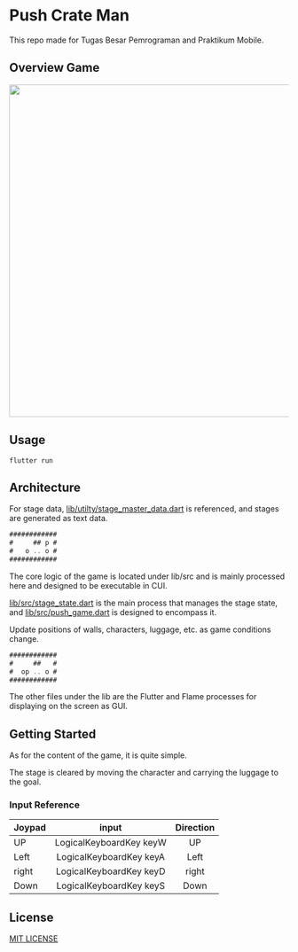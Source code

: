 # Push Crate Man

This repo made for Tugas Besar Pemrograman and Praktikum Mobile.

## Overview Game

<img width="600" src="https://user-images.githubusercontent.com/1584153/234482219-4cd323d9-67a0-47b4-af91-87308240276e.gif">

## Usage

```
flutter run
```

## Architecture

For stage data, [lib/utilty/stage_master_data.dart](/lib/utils/stage_master_data.dart) is referenced, and stages are generated as text data.

```dart
############
#     ## p #
#   o .. o #
############
```

The core logic of the game is located under lib/src and is mainly processed here and designed to be executable in CUI.

[lib/src/stage_state.dart](/lib/src/stage_state.dart) is the main process that manages the stage state, and [lib/src/push_game.dart](/lib/src/push_game.dart) is designed to encompass it.

Update positions of walls, characters, luggage, etc. as game conditions change.

```dart
############
#     ##   #
#  op .. o #
############
```

The other files under the lib are the Flutter and Flame processes for displaying on the screen as GUI.

## Getting Started

As for the content of the game, it is quite simple.

The stage is cleared by moving the character and carrying the luggage to the goal.

### Input Reference

| Joypad |          input          | Direction |
| ------ | :---------------------: | :-------: |
| UP     | LogicalKeyboardKey keyW |    UP     |
| Left   | LogicalKeyboardKey keyA |   Left    |
| right  | LogicalKeyboardKey keyD |   right   |
| Down   | LogicalKeyboardKey keyS |   Down    |

## License

[MIT LICENSE](./LICENSE)

